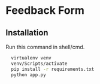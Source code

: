 # Feedback Form

## Installation

Run this command in shell/cmd.

```bash
  virtualenv venv
  venv/Scripts/activate
  pip install -r requirements.txt
  python app.py
```
